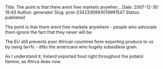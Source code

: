 Title: The point is that there arent free markets anywher...
Date: 2007-12-30 19:43
Author: generator
Slug: post-2342336993019991547
Status: published

The point is that there arent free markets anywhere - people who advocate them ignore the fact that they never will be.  
  
The EU still prevents poor African countires form exporting produce to us by using tarrfs - ditto the americans who hugely subsidiase grain.  
  
As I understand it, Ireland exported food right throughout the potatol famine, as Africa does now.
